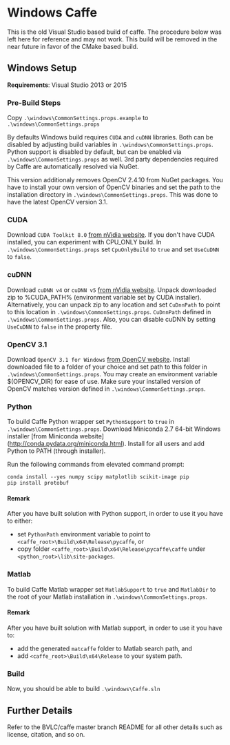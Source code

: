 # Windows Caffe

This is the old Visual Studio based build of caffe. The procedure below was left here for reference and may not work. This build will be removed in the near future in favor of the CMake based build.

## Windows Setup
**Requirements**: Visual Studio 2013 or 2015

### Pre-Build Steps
Copy `.\windows\CommonSettings.props.example` to `.\windows\CommonSettings.props`

By defaults Windows build requires `CUDA` and `cuDNN` libraries.
Both can be disabled by adjusting build variables in `.\windows\CommonSettings.props`.
Python support is disabled by default, but can be enabled via `.\windows\CommonSettings.props` as well.
3rd party dependencies required by Caffe are automatically resolved via NuGet.

This version additionaly removes OpenCV 2.4.10 from NuGet packages.
You have to install your own version of OpenCV binaries and set the path to the installation directory in `.\windows\CommonSettings.props`.
This was done to have the latest OpenCV version 3.1.

### CUDA
Download `CUDA Toolkit 8.0` [from nVidia website](https://developer.nvidia.com/cuda-toolkit).
If you don't have CUDA installed, you can experiment with CPU_ONLY build.
In `.\windows\CommonSettings.props` set `CpuOnlyBuild` to `true` and set `UseCuDNN` to `false`.

### cuDNN
Download `cuDNN v4` or `cuDNN v5` [from nVidia website](https://developer.nvidia.com/cudnn).
Unpack downloaded zip to %CUDA_PATH% (environment variable set by CUDA installer).
Alternatively, you can unpack zip to any location and set `CuDnnPath` to point to this location in `.\windows\CommonSettings.props`.
`CuDnnPath` defined in `.\windows\CommonSettings.props`.
Also, you can disable cuDNN by setting `UseCuDNN` to `false` in the property file.

### OpenCV 3.1
Download `OpenCV 3.1 for Windows` [from OpenCV website](http://opencv.org/downloads.html).
Install downloaded file to a folder of your choice and set path to this folder in `.\windows\CommonSettings.props`.
You may create an environment variable $(OPENCV_DIR) for ease of use.
Make sure your installed version of OpenCV matches version defined in `.\windows\CommonSettings.props`.

### Python
To build Caffe Python wrapper set `PythonSupport` to `true` in `.\windows\CommonSettings.props`.
Download Miniconda 2.7 64-bit Windows installer [from Miniconda website] (http://conda.pydata.org/miniconda.html).
Install for all users and add Python to PATH (through installer).

Run the following commands from elevated command prompt:

```
conda install --yes numpy scipy matplotlib scikit-image pip
pip install protobuf
```

#### Remark
After you have built solution with Python support, in order to use it you have to either:
* set `PythonPath` environment variable to point to `<caffe_root>\Build\x64\Release\pycaffe`, or
* copy folder `<caffe_root>\Build\x64\Release\pycaffe\caffe` under `<python_root>\lib\site-packages`.

### Matlab
To build Caffe Matlab wrapper set `MatlabSupport` to `true` and `MatlabDir` to the root of your Matlab installation in `.\windows\CommonSettings.props`.

#### Remark
After you have built solution with Matlab support, in order to use it you have to:
* add the generated `matcaffe` folder to Matlab search path, and
* add `<caffe_root>\Build\x64\Release` to your system path.

### Build
Now, you should be able to build `.\windows\Caffe.sln`

## Further Details

Refer to the BVLC/caffe master branch README for all other details such as license, citation, and so on.
